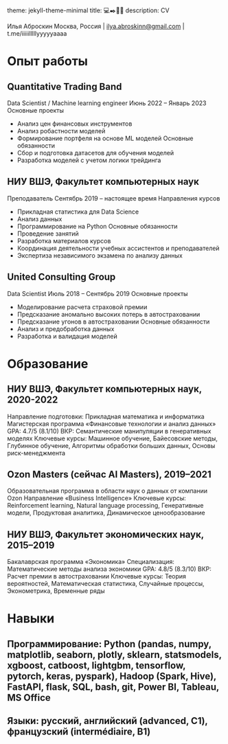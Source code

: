 theme: jekyll-theme-minimal
title: 💻✒️📄🌟
description:  CV

Илья Аброскин 
Москва, Россия | ilya.abroskinn@gmail.com | t.me/iiiiilllllyyyyyaaaa 

# Опыт работы
## Quantitative Trading Band
Data Scientist / Machine learning engineer 
Июнь 2022 – Январь 2023
Основные проекты
* Анализ цен финансовых инструментов
* Анализ робастности моделей
* Формирование портфеля на основе ML моделей
Основные обязанности
* Сбор и подготовка датасетов для обучения моделей
* Разработка моделей с учетом логики трейдинга
 
	

## НИУ ВШЭ, Факультет компьютерных наук
Преподаватель
Сентябрь 2019 – настоящее время
Направления курсов
* Прикладная статистика для Data Science
* Анализ данных
* Программирование на Python
Основные обязанности
* Проведение занятий
* Разработка материалов курсов
* Координация деятельности учебных ассистентов и преподавателей
* Экспертиза независимого экзамена по анализу данных
 
	

## United Consulting Group
Data Scientist
Июль 2018 – Сентябрь 2019
Основные проекты
* Моделирование расчета страховой премии
* Предсказание аномально высоких потерь в автостраховании
* Предсказание угонов в автостраховании
Основные обязанности
* Анализ и предобработка данных
* Разработка и валидация моделей
 
# Образование
## НИУ ВШЭ, Факультет компьютерных наук, 2020-2022
Направление подготовки: Прикладная математика и информатика
Магистерская программа «Финансовые технологии и анализ данных»
GPA: 4.7/5 (8.1/10)
ВКР: Семантические манипуляции в генеративных моделях
Ключевые курсы: Машинное обучение, Байесовские методы, Глубинное обучение, Алгоритмы обработки больших данных, Основы риск-менеджмента
 
## Ozon Masters (сейчас AI Masters), 2019–2021
Образовательная программа в области наук о данных от компании Ozon
Направление «Business Intelligence»
Ключевые курсы: Reinforcement learning, Natural language processing, Генеративные модели, Продуктовая аналитика, Динамическое ценообразование
 
## НИУ ВШЭ, Факультет экономических наук, 2015–2019
Бакалаврская программа «Экономика»
Специализация: Математические методы анализа экономики
GPA: 4.8/5 (8.3/10)
ВКР: Расчет премии в автостраховании 
Ключевые курсы: Теория вероятностей, Математическая статистика, Случайные процессы, Эконометрика, Временные ряды
 
# Навыки
## Программирование: Python (pandas, numpy, matplotlib, seaborn, plotly, sklearn, statsmodels, ​​xgboost, catboost, lightgbm, tensorflow, pytorch, keras, pyspark), Hadoop (Spark, Hive), FastAPI, flask, SQL, bash, git, Power BI, Tableau, MS Office
## Языки: русский, английский (advanced, C1), французский (intermédiaire, B1)

